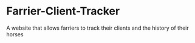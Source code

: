 # Farrier-Client-Tracker
A website that allows farriers to track their clients and the history of their horses
